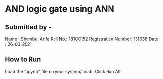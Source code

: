 # AND logic gate using ANN

## Submitted by - 
Name : Shumbul Arifa
Roll No.: 181CO152
Registration Number: 181636
Date : 26-03-2021

## How to Run
Load the ".ipynb" file on your system/colab. Click Run All.